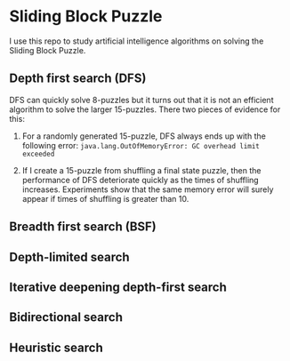 # Sliding Block Puzzle

I use this repo to study artificial intelligence algorithms on solving the 
Sliding Block Puzzle.

## Depth first search (DFS)

DFS can quickly solve 8-puzzles but it turns out that 
it is not an efficient algorithm to solve the larger 15-puzzles.
There two pieces of evidence for this:

1) For a randomly generated 15-puzzle, DFS always ends up with the following error:
 `java.lang.OutOfMemoryError: GC overhead limit exceeded`
 
2) If I create a 15-puzzle from shuffling a final state puzzle, then the performance of DFS 
deteriorate quickly as the times of shuffling increases. Experiments show that the same 
memory error will surely appear if times of shuffling is greater than 10.

## Breadth first search (BSF)

## Depth-limited search

## Iterative deepening depth-first search

## Bidirectional search

## Heuristic search


 
